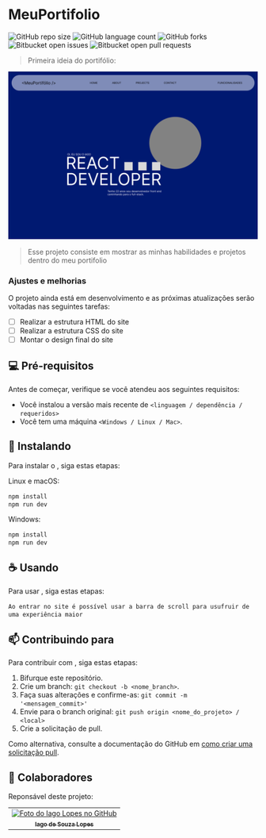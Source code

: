 # MeuPortifolio

![GitHub repo size](https://img.shields.io/github/repo-size/iagoslopes/portifolio?style=for-the-badge&labelColor=af552e&color=f8efd4)
![GitHub language count](https://img.shields.io/github/languages/count/iagoslopes/portifolio?style=for-the-badge&labelColor=af552e&color=f8efd4)
![GitHub forks](https://img.shields.io/github/forks/iagoslopes/portifolio?style=for-the-badge&labelColor=af552e&color=f8efd4)
![Bitbucket open issues](https://img.shields.io/bitbucket/issues/iagoslopes/portifolio?style=for-the-badge&labelColor=af552e&color=f8efd4)
![Bitbucket open pull requests](https://img.shields.io/bitbucket/pr-raw/iagoslopes/portifolio?style=for-the-badge&labelColor=af552e&color=f8efd4)

>Primeira ideia do portifólio:
<img src="imagem.png" alt="Exemplo imagem">

> Esse projeto consiste em mostrar as minhas habilidades e projetos dentro do meu portifolio

### Ajustes e melhorias

O projeto ainda está em desenvolvimento e as próximas atualizações serão voltadas nas seguintes tarefas:

- [ ] Realizar a estrutura HTML do site
- [ ] Realizar a estrutura CSS do site
- [ ] Montar o design final do site

## 💻 Pré-requisitos

Antes de começar, verifique se você atendeu aos seguintes requisitos:

- Você instalou a versão mais recente de `<linguagem / dependência / requeridos>`
- Você tem uma máquina `<Windows / Linux / Mac>`.

## 🚀 Instalando <MeuPortifolio />

Para instalar o <MeuPortifolio />, siga estas etapas:

Linux e macOS:

```
npm install
npm run dev
```

Windows:

```
npm install
npm run dev
```

## ☕ Usando <MeuPortifolio />

Para usar <MeuPortifolio />, siga estas etapas:

```
Ao entrar no site é possível usar a barra de scroll para usufruir de uma experiência maior
```

## 📫 Contribuindo para <MeuPortifolio />

Para contribuir com <MeuPortifolio />, siga estas etapas:

1. Bifurque este repositório.
2. Crie um branch: `git checkout -b <nome_branch>`.
3. Faça suas alterações e confirme-as: `git commit -m '<mensagem_commit>'`
4. Envie para o branch original: `git push origin <nome_do_projeto> / <local>`
5. Crie a solicitação de pull.

Como alternativa, consulte a documentação do GitHub em [como criar uma solicitação pull](https://help.github.com/en/github/collaborating-with-issues-and-pull-requests/creating-a-pull-request).

## 🤝 Colaboradores

Reponsável deste projeto:

<table>
  <tr>
    <td align="center">
      <a href="https://github.com/iagoslopes" title="Github">
        <img src="https://avatars.githubusercontent.com/u/128859658?v=4" width="100px;" alt="Foto do Iago Lopes no GitHub"/><br>
        <sub>
          <b>Iago de Souza Lopes</b>
        </sub>
      </a>
    </td>
  </tr>
</table>